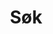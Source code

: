 ---
title: "Søk"
slug: "Søk"
layout: "search"
outputs:
    - html
    - json
menu:
    main:
        weight: -60
        params: 
            icon: search
---